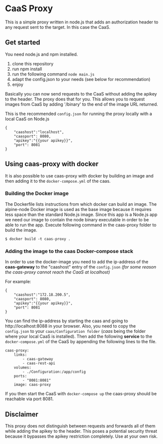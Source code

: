 # CaaS Proxy
This is a simple proxy written in node.js that adds an authorization header to any request sent to the target.
In this case the CaaS.
## Get started
You need node.js and npm installed.
1. clone this repository
2. run npm install
3. run the following command
```node main.js```
4. adapt the config.json to your needs (see below for recommendation)
5. enjoy

Basically you can now send requests to the CaaS without adding the apikey to the header.
The proxy does that for you.
This allows you to request images from CaaS by adding '/binary' to the end of the image URL returned.

This is the recommended ```config.json``` for running the proxy locally with a local CaaS on Node.js
```
{
	"caashost":"localhost",
	"caasport": 8080,
	"apikey":"{{your apikey}}",
	"port": 8081
}
```

## Using caas-proxy with docker
It is also possible to use caas-proxy with docker by building an image and then adding it to the ```docker-compose.yml``` of the caas.
### Building the Docker image
The Dockerfile lists instructions from which docker can build an image.
The alpine-node Docker image is used as the base image because it requires less space than the standard Node.js image.
Since this app is a Node.js app we need our image to contain the node binary executable in order to be able to run the app.
Execute following command in the caas-proxy folder to build the image.
```
$ docker build -t caas-proxy .
```
### Adding the image to the caas Docker-compose stack
In order to use the docker-image you need to add the ip-address of the **caas-gateway** to the "caashost" entry of the ```config.json```
*(for some reason the caas-proxy cannot reach the CaaS at localhost)*

For example:
```
{
	"caashost":"172.18.200.5",
	"caasport": 8080,
	"apikey":"{{your apikey}}",
	"port": 8081
}
```
You can find the ip-address by starting the caas and going to http://localhost:8088 in your browser.
Also, you need to copy the ```config.json``` to your ```caas/Configuration folder``` (*caas* being the folder where your local CaaS is installed).
Then add the following **service** to the ```docker-compose.yml``` of the CaaS by appending the following lines to the file.

```
caas-proxy:
    links:
        - caas-gateway
        - caas-rest-api
    volumes:
        - ./Configuration:/app/config
    ports:
        - "8081:8081"
    image: caas-proxy
```
If you then start the CaaS with ```docker-compose up``` the caas-proxy should be reachable via port 8081.

## Disclaimer
This proxy does not distinguish between requests and forwards all of them while adding the apikey to the header.
This poses a potential security threat because it bypasses the apikey restriction completely.
Use at your own risk.